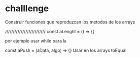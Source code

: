 # challlenge

Construir funciones que reproduzcan los metodos de los arrays

//////////////////////////
const aLenght = () => {}

por ejemplo usar while para la

const aPush = (aData, algo) => {}
Usar en los arrays toEqual

